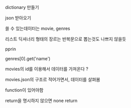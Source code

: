 dictionary 만들기

json 받아오기 

쓸 수 있는데이터는  movie, genres 



리스트 딕셔너리 형태의 장르는 반복문으로 뽑는것도 나쁘지 않을듯 



pprin



genres[0].get('name')





movies의 id를 이용해서 데이터를 가져온다 ? 

movies.json의 구조르 적어가면서, 데이터를 살펴봄 





function이 있어야함

return을 명시하지 않으면 none return
